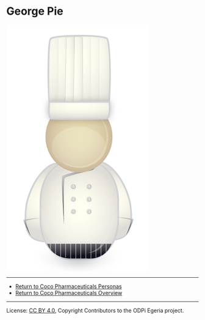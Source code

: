<!-- SPDX-License-Identifier: CC-BY-4.0 -->
<!-- Copyright Contributors to the ODPi Egeria project. -->

# George Pie

![Icon](george-pie.png)

----
* [Return to Coco Pharmaceuticals Personas](.)
* [Return to Coco Pharmaceuticals Overview](..)

----
License: [CC BY 4.0](https://creativecommons.org/licenses/by/4.0/),
Copyright Contributors to the ODPi Egeria project.

